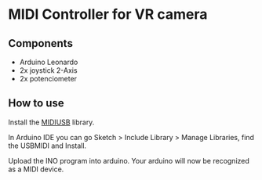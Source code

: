 # MIDI Controller for VR camera

## Components
- Arduino Leonardo 
- 2x joystick 2-Axis
- 2x potenciometer

## How to use
Install the [MIDIUSB](https://github.com/arduino-libraries/MIDIUSB) library.

In Arduino IDE you can go Sketch > Include Library > Manage Libraries, find the USBMIDI and Install.

Upload the INO program into arduino. Your arduino will now be recognized as a MIDI device.